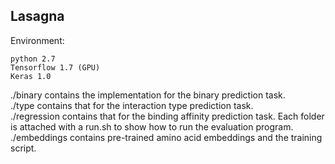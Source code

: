 ## Lasagna

Environment:

    python 2.7
    Tensorflow 1.7 (GPU)
    Keras 1.0
    
./binary contains the implementation for the binary prediction task.  
./type contains that for the interaction type prediction task.  
./regression contains that for the binding affinity prediction task. 
Each folder is attached with a run.sh to show how to run the evaluation program.  
./embeddings contains pre-trained amino acid embeddings and the training script.  
